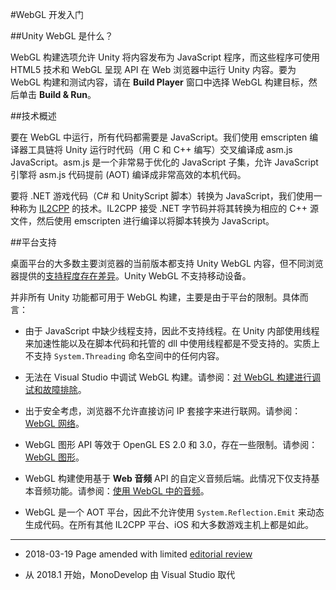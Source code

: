 #WebGL 开发入门

##Unity WebGL 是什么？

WebGL 构建选项允许 Unity 将内容发布为 JavaScript 程序，而这些程序可使用 HTML5 技术和 WebGL 呈现 API 在 Web 浏览器中运行 Unity 内容。要为 WebGL 构建和测试内容，请在 __Build Player__ 窗口中选择 WebGL 构建目标，然后单击 __Build & Run__。

##技术概述

要在 WebGL 中运行，所有代码都需要是 JavaScript。我们使用 emscripten 编译器工具链将 Unity 运行时代码（用 C 和 C++ 编写）交叉编译成 asm.js JavaScript。asm.js 是一个非常易于优化的 JavaScript 子集，允许 JavaScript 引擎将 asm.js 代码提前 (AOT) 编译成非常高效的本机代码。

要将 .NET 游戏代码（C# 和 UnityScript 脚本）转换为 JavaScript，我们使用一种称为 [IL2CPP](IL2CPP.html) 的技术。IL2CPP 接受 .NET 字节码并将其转换为相应的 C++ 源文件，然后使用 emscripten 进行编译以将脚本转换为 JavaScript。

##平台支持

桌面平台的大多数主要浏览器的当前版本都支持 Unity WebGL 内容，但不同浏览器提供的[支持程度存在差异](webgl-browsercompatibility.html)。Unity WebGL 不支持移动设备。

并非所有 Unity 功能都可用于 WebGL 构建，主要是由于平台的限制。具体而言：

* 由于 JavaScript 中缺少线程支持，因此不支持线程。在 Unity 内部使用线程来加速性能以及在脚本代码和托管的 dll 中使用线程都是不受支持的。实质上不支持 `System.Threading` 命名空间中的任何内容。

* 无法在 Visual Studio 中调试 WebGL 构建。请参阅：[对 WebGL 构建进行调试和故障排除](webgl-debugging.html)。

* 出于安全考虑，浏览器不允许直接访问 IP 套接字来进行联网。请参阅：[WebGL 网络](webgl-networking.html)。

* WebGL 图形 API 等效于 OpenGL ES 2.0 和 3.0，存在一些限制。请参阅：[WebGL 图形](webgl-graphics.html)。

* WebGL 构建使用基于 __Web 音频__ API 的自定义音频后端。此情况下仅支持基本音频功能。请参阅：[使用 WebGL 中的音频](webgl-audio.html)。

* WebGL 是一个 AOT 平台，因此不允许使用 `System.Reflection.Emit` 来动态生成代码。在所有其他 IL2CPP 平台、iOS 和大多数游戏主机上都是如此。

---
* <span class="page-edit">2018-03-19  Page amended with limited [editorial review](DocumentationEditorialReview.html)
</span>

* <span class="page-history">从 2018.1 开始，MonoDevelop 由 Visual Studio 取代</span>
